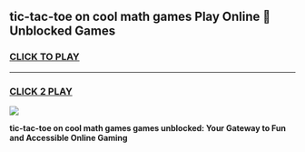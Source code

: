 
## tic-tac-toe on cool math games Play Online 👋 Unblocked Games
<h3>
<a href="https://news.freeplayer.one?title=tic-tac-toe_on_cool_math_games&ref=17CMG">CLICK TO PLAY</a></h3>
<hr>

<h3>
<a href="https://news.freeplayer.one?title=tic-tac-toe_on_cool_math_games&ref=17CMG">CLICK 2 PLAY</a>
  
</h3>

<a href="https://news.freeplayer.one?title=tic-tac-toe_on_cool_math_games&ref=17CMG/"><img src="https://clearcache.store/games.png"></a>


**tic-tac-toe on cool math games games unblocked: Your Gateway to Fun and Accessible Online Gaming**
